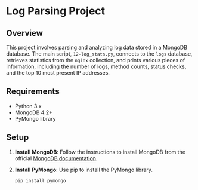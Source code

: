 # Log Parsing Project

## Overview

This project involves parsing and analyzing log data stored in a MongoDB database. The main script, `12-log_stats.py`, connects to the `logs` database, retrieves statistics from the `nginx` collection, and prints various pieces of information, including the number of logs, method counts, status checks, and the top 10 most present IP addresses.

## Requirements

- Python 3.x
- MongoDB 4.2+
- PyMongo library

## Setup

1. **Install MongoDB**: Follow the instructions to install MongoDB from the official [MongoDB documentation](https://docs.mongodb.com/manual/installation/).
2. **Install PyMongo**: Use pip to install the PyMongo library.

   ```bash
   pip install pymongo

